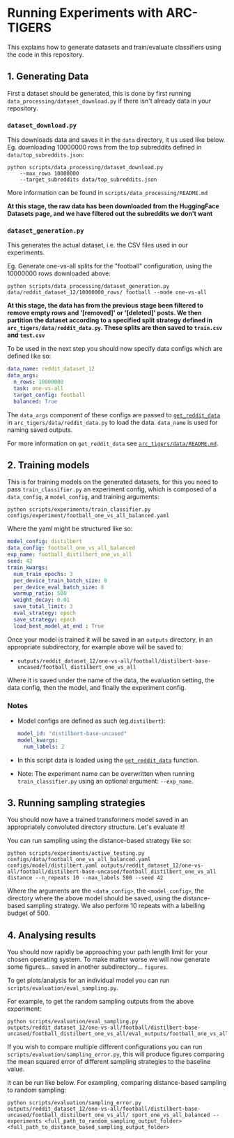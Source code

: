 # Running Experiments with ARC-TIGERS
This explains how to generate datasets and train/evaluate classifiers using the code in this repository.

## 1. Generating Data

First a dataset should be generated, this is done by first running `data_processing/dataset_download.py` if there isn't already data in your repository.

### `dataset_download.py`

This downloads data and saves it in the `data` directory, it us used like below. Eg. downloading 10000000 rows from the top subreddits defined in `data/top_subreddits.json`:
```
python scripts/data_processing/dataset_download.py
    --max_rows 10000000
    --target_subreddits data/top_subreddits.json
```
More information can be found in `scripts/data_processing/README.md`

**At this stage, the raw data has been downloaded from the HuggingFace Datasets page, and we have filtered out the subreddits we don't want**

### `dataset_generation.py`

This generates the actual dataset, i.e. the CSV files used in our experiments.

Eg. Generate one-vs-all splits for the "football" configuration, using the 10000000 rows downloaded above:
```
python scripts/data_processing/dataset_generation.py data/reddit_dataset_12/10000000_rows/ football --mode one-vs-all
```

**At this stage, the data has from the previous stage been filtered to remove empty rows and '[removed]' or '[deleted]' posts. We then partition the dataset according to a specified split strategy defined in `arc_tigers/data/reddit_data.py`. These splits are then saved to `train.csv` and `test.csv`**

To be used in the next step you should now specify data configs which are defined like so:

```yaml
data_name: reddit_dataset_12
data_args:
  n_rows: 10000000
  task: one-vs-all
  target_config: football
  balanced: True
```

The `data_args` component of these configs are passed to [`get_reddit_data`](https://github.com/alan-turing-institute/ARC-TIGERS/blob/30-one-vs-all-classification/src/arc_tigers/data/reddit_data.py#L110) in `arc_tigers/data/reddit_data.py` to load the data. `data_name` is used for naming saved outputs.

For more information on `get_reddit_data` see [`arc_tigers/data/README.md`](https://github.com/alan-turing-institute/ARC-TIGERS/blob/30-one-vs-all-classification/src/arc_tigers/data/README.md).

## 2. Training models

This is for training models on the generated datasets, for this you need to pass `train_classifier.py` an experiment config, which is composed of a `data_config`, a `model_config`, and training arguments:

```
python scripts/experiments/train_classifier.py configs/experiment/football_one_vs_all_balanced.yaml
```

Where the yaml might be structured like so:
``` yaml
model_config: distilbert
data_config: football_one_vs_all_balanced
exp_name: football_distilbert_one_vs_all
seed: 42
train_kwargs:
  num_train_epochs: 3
  per_device_train_batch_size: 8
  per_device_eval_batch_size: 8
  warmup_ratio: 500
  weight_decay: 0.01
  save_total_limit: 3
  eval_strategy: epoch
  save_strategy: epoch
  load_best_model_at_end : True
```
Once your model is trained it will be saved in an `outputs` directory, in an appropriate subdirectory, for example above will be saved to:
- `outputs/reddit_dataset_12/one-vs-all/football/distilbert-base-uncased/football_distilbert_one_vs_all
`

Where it is saved under the name of the data, the evaluation setting, the data config, then the model, and finally the experiment config.

### Notes
- Model configs are defined as such (eg.`distilbert`):
  ```yaml
  model_id: "distilbert-base-uncased"
  model_kwargs:
    num_labels: 2
  ```
- In this script data is loaded using the [`get_reddit_data`](https://github.com/alan-turing-institute/ARC-TIGERS/blob/30-one-vs-all-classification/src/arc_tigers/data/reddit_data.py#L110) function.

- Note: The experiment name can be overwritten when running  `train_classifier.py` using an optional argument: `--exp_name`.

## 3. Running sampling strategies

You should now have a trained transformers model saved in an appropriately convoluted directory structure. Let's evaluate it!

You can run sampling using the distance-based strategy like so:

```
python scripts/experiments/active_testing.py configs/data/football_one_vs_all_balanced.yaml configs/model/distilbert.yaml outputs/reddit_dataset_12/one-vs-all/football/distilbert-base-uncased/football_distilbert_one_vs_all distance --n_repeats 10 --max_labels 500 --seed 42
```
Where the arguments are the `<data_config>`, the `<model_config>`, the directory where the above model should be saved, using the distance-based sampling strategy. We also perform 10 repeats with a labelling budget of 500.

## 4. Analysing results

You should now rapidly be approaching your path length limit for your chosen operating system. To make matter worse we will now generate some figures... saved in another subdirectory... `figures`.

To get plots/analysis for an individual model you can run `scripts/evaluation/eval_sampling.py`.

For example, to get the random sampling outputs from the above experiment:

```
python scripts/evaluation/eval_sampling.py outputs/reddit_dataset_12/one-vs-all/football/distilbert-base-uncased/football_distilbert_one_vs_all/eval_outputs/football_one_vs_all_balanced/random_sampling_outputs
```

If you wish to compare multiple different configurations you can run `scripts/evaluation/sampling_error.py`, this will produce figures comparing the mean squared error of different sampling strategies to the baseline value.

It can be run like below. For exampling, comparing distance-based sampling to random sampling:

```
python scripts/evaluation/sampling_error.py outputs/reddit_dataset_12/one-vs-all/football/distilbert-base-uncased/football_distilbert_one_vs_all/ sport_one_vs_all_balanced --experiments <full_path_to_random_sampling_output_folder> <full_path_to_distance_based_sampling_output_folder>
```
